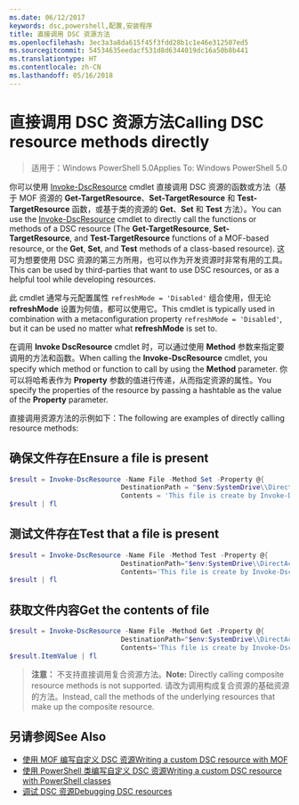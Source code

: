 ```yaml
---
ms.date: 06/12/2017
keywords: dsc,powershell,配置,安装程序
title: 直接调用 DSC 资源方法
ms.openlocfilehash: 3ec3a3a8da615f45f3fdd28b1c1e46e312507ed5
ms.sourcegitcommit: 54534635eedacf531d8d6344019dc16a50b8b441
ms.translationtype: HT
ms.contentlocale: zh-CN
ms.lasthandoff: 05/16/2018
---
```

# <a name="calling-dsc-resource-methods-directly"></a><span data-ttu-id="5563d-103">直接调用 DSC 资源方法</span><span class="sxs-lookup"><span data-stu-id="5563d-103">Calling DSC resource methods directly</span></span>

><span data-ttu-id="5563d-104">适用于：Windows PowerShell 5.0</span><span class="sxs-lookup"><span data-stu-id="5563d-104">Applies To: Windows PowerShell 5.0</span></span>

<span data-ttu-id="5563d-105">你可以使用 [Invoke-DscResource](https://technet.microsoft.com/library/mt517869.aspx) cmdlet 直接调用 DSC 资源的函数或方法（基于 MOF 资源的 **Get-TargetResource**、**Set-TargetResource** 和 **Test-TargetResource** 函数，或基于类的资源的 **Get**、**Set** 和 **Test** 方法）。</span><span class="sxs-lookup"><span data-stu-id="5563d-105">You can use the [Invoke-DscResource](https://technet.microsoft.com/library/mt517869.aspx) cmdlet to directly call the functions or methods of a DSC resource (The **Get-TargetResource**, **Set-TargetResource**, and **Test-TargetResource** functions of a MOF-based resource, or the **Get**, **Set**, and **Test** methods of a class-based resource).</span></span>
<span data-ttu-id="5563d-106">这可为想要使用 DSC 资源的第三方所用，也可以作为开发资源时非常有用的工具。</span><span class="sxs-lookup"><span data-stu-id="5563d-106">This can be used by third-parties that want to use DSC resources, or as a helpful tool while developing resources.</span></span>

<span data-ttu-id="5563d-107">此 cmdlet 通常与元配置属性 `refreshMode = 'Disabled'` 组合使用，但无论 **refreshMode** 设置为何值，都可以使用它。</span><span class="sxs-lookup"><span data-stu-id="5563d-107">This cmdlet is typically used in combination with a metaconfiguration property `refreshMode = 'Disabled'`, but it can be used no matter what **refreshMode** is set to.</span></span>

<span data-ttu-id="5563d-108">在调用 **Invoke DscResource** cmdlet 时，可以通过使用 **Method** 参数来指定要调用的方法和函数。</span><span class="sxs-lookup"><span data-stu-id="5563d-108">When calling the **Invoke-DscResource** cmdlet, you specify which method or function to call by using the **Method** parameter.</span></span> <span data-ttu-id="5563d-109">你可以将哈希表作为 **Property** 参数的值进行传递，从而指定资源的属性。</span><span class="sxs-lookup"><span data-stu-id="5563d-109">You specify the properties of the resource by passing a hashtable as the value of the **Property** parameter.</span></span>

<span data-ttu-id="5563d-110">直接调用资源方法的示例如下：</span><span class="sxs-lookup"><span data-stu-id="5563d-110">The following are examples of directly calling resource methods:</span></span>

## <a name="ensure-a-file-is-present"></a><span data-ttu-id="5563d-111">确保文件存在</span><span class="sxs-lookup"><span data-stu-id="5563d-111">Ensure a file is present</span></span>

```powershell
$result = Invoke-DscResource -Name File -Method Set -Property @{
                            DestinationPath = "$env:SystemDrive\\DirectAccess.txt";
                            Contents = 'This file is create by Invoke-DscResource'} -Verbose
$result | fl
```

## <a name="test-that-a-file-is-present"></a><span data-ttu-id="5563d-112">测试文件存在</span><span class="sxs-lookup"><span data-stu-id="5563d-112">Test that a file is present</span></span>

```powershell
$result = Invoke-DscResource -Name File -Method Test -Property @{
                            DestinationPath="$env:SystemDrive\\DirectAccess.txt";
                            Contents='This file is create by Invoke-DscResource'} -Verbose
$result | fl
```

## <a name="get-the-contents-of-file"></a><span data-ttu-id="5563d-113">获取文件内容</span><span class="sxs-lookup"><span data-stu-id="5563d-113">Get the contents of file</span></span>

```powershell
$result = Invoke-DscResource -Name File -Method Get -Property @{
                            DestinationPath="$env:SystemDrive\\DirectAccess.txt";
                            Contents='This file is create by Invoke-DscResource'} -Verbose
$result.ItemValue | fl
```

><span data-ttu-id="5563d-114">**注意：** 不支持直接调用复合资源方法。</span><span class="sxs-lookup"><span data-stu-id="5563d-114">**Note:** Directly calling composite resource methods is not supported.</span></span> <span data-ttu-id="5563d-115">请改为调用构成复合资源的基础资源的方法。</span><span class="sxs-lookup"><span data-stu-id="5563d-115">Instead, call the methods of the underlying resources that make up the composite resource.</span></span>

## <a name="see-also"></a><span data-ttu-id="5563d-116">另请参阅</span><span class="sxs-lookup"><span data-stu-id="5563d-116">See Also</span></span>
- [<span data-ttu-id="5563d-117">使用 MOF 编写自定义 DSC 资源</span><span class="sxs-lookup"><span data-stu-id="5563d-117">Writing a custom DSC resource with MOF</span></span>](authoringResourceMOF.md)
- [<span data-ttu-id="5563d-118">使用 PowerShell 类编写自定义 DSC 资源</span><span class="sxs-lookup"><span data-stu-id="5563d-118">Writing a custom DSC resource with PowerShell classes</span></span>](authoringResourceClass.md)
- [<span data-ttu-id="5563d-119">调试 DSC 资源</span><span class="sxs-lookup"><span data-stu-id="5563d-119">Debugging DSC resources</span></span>](debugResource.md)